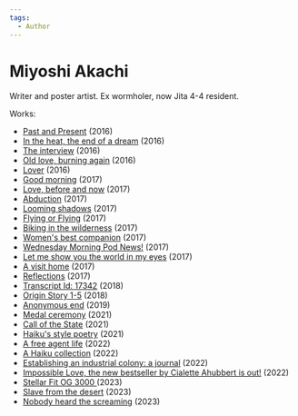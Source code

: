 ```yaml
---
tags:
  - Author
---
```


# Miyoshi Akachi
Writer and poster artist. Ex wormholer, now Jita 4-4 resident.

Works:

- [Past and Present](./pastandpresent.md) (2016)
- [In the heat, the end of a dream](./intheheattheendofadream.md) (2016)
- [The interview](./theinterview.md) (2016)
- [Old love, burning again](./oldloveburningagain.md) (2016)
- [Lover](./lover.md) (2016)
- [Good morning](./goodmorning.md) (2017)
- [Love, before and now](./lovebeforeandnow.md) (2017)
- [Abduction](./abduction.md) (2017)
- [Looming shadows](./loomingshadows.md) (2017)
- [Flying or Flying](./flyingorflying.md) (2017)
- [Biking in the wilderness](./bikinginthewilderness.md) (2017)
- [Women's best companion](./womensbestcompanion.md) (2017)
- [Wednesday Morning Pod News!](./wednesdaymorningpodnews.md) (2017)
- [Let me show you the world in my eyes](./letmeshowyoutheworldinmyeyes.md) (2017)
- [A visit home](./avisithome.md) (2017)
- [Reflections](./authors/miyoshiakachi/reflections.md) (2017)
- [Transcript Id: 17342](./transcriptid17342.md) (2018)
- [Origin Story 1-5](./originstory.md) (2018)
- [Anonymous end](./anonymousend.md) (2019)
- [Medal ceremony](./medalceremony.md) (2021)
- [Call of the State](./callofthestate.md) (2021)
- [Haiku's style poetry](./haikusstylepoetry.md) (2021)
- [A free agent life](./afreeagentlife.md) (2022)
- [A Haiku collection](./ahaikucollection.md) (2022)
- [Establishing an industrial colony: a journal](./establishinganindustrialcolonyajournal.md) (2022)
- [Impossible Love, the new bestseller by Cialette Ahubbert is out!](./impossiblelove.md) (2022)
- [Stellar Fit OG 3000 ](./stellarfitog3000.md) (2023)
- [Slave from the desert](./slavefromthedesert.md) (2023)
- [Nobody heard the screaming](./nobodyheardthescreaming.md) (2023)
